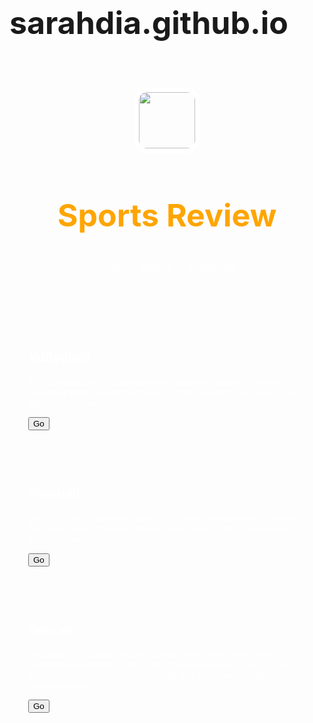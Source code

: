 # sarahdia.github.io
<!DOCTYPE html>
<head>
	<script src="https://ajax.googleapis.com/ajax/libs/jquery/3.3.1/jquery.min.js"></script>
  <link href="http://www.espn.com/video/sportscenter" rel="stylesheet">
  <style>
    header {
      text-align: center;
      background: url("https://encrypted-tbn0.gstatic.com/images?q=tbn:ANd9GcT4MY7saZPpGP33YfXUF9vkaule8Tag4uBOYlRxO6X9gQpp4CFmQQ");
      background-size: cover;
      color: orange;
      font-family; Trebuchet MS;
    }
    a {
      color: white;
    }
    h1 {
      font-size: 50px;
    }
    img {
      margin: 40px 0px 0px 0px;
      border: 7px solid white;
      border-radius: 20px;
    }
    ul {
      padding: 10px;
      background: rgba(255,0,0,0);
    }
    li {
      display: inline;
      padding: 0px 10px 0px 10px;
    }
    article {
      max-width: 900px;
      padding: 30px;
      margin: 0 auto;
      color: rgba(255,255,255,1)
    }
    <body>
    background: red;
    @media (max-width: 500px) {
      h1 {
        font-size: 25px;
        padding: 5px;
      }
      li {
        padding: 10px;
        display: black;
      }
    }
    img {
          width: 90;
          border-radius:10
    }
  </style>
</head>
<body>
  <header>
    <img src="https://bsbproduction.s3.amazonaws.com/portals/9843/images/volleyball-art-work.jpg">
    <h1>Sports Review</h1>
    <ul>
      <li><a href="#">Teams</a></li>
      <li><a href="#">Players</a></li>
      <li><a href="#">Scoreboard</a></li>
    </ul>
  </header>
  <article>
    <h2>Volleyball</h2>
    <p> The Jamaica Girls Volleyball team has played against Hillcrest Girls Volleyball team and had scored 52 points winning the game. Click the button below to view the stats.</p>
    <button>Go</button>
  </article>
  <article>
    <h2>Football</h2>
    <p>Join us on our last  home game this Friday! Jamaica will be having their last Varsity football game against Eagle III his is something you won't want to miss!!</p>
    <button>Go</button>
  </article>
  <article>
    <h2>Soccer</h2>
    <p>Shoutout to the boys and girls soccer team they have played a wonderful season this year! They have worked very hard to win the championship and we are proud that they have brought home a beautiful trophy!</p>
    <button>Go</button>
  </article>
  <script>
    $("button").on("click", function() {
      alert("Entered!");
    });
  </script>
</body>

